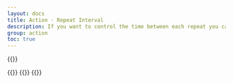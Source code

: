 ```yaml
---
layout: docs
title: Action · Repeat Interval
description: If you want to control the time between each repeat you can provide repeat-interval as well.
group: action
toc: true
---
```


{{<img action-repeat.png>}}

{{<markdown>}}
{{<partial example-float.md>}}
{{</markdown >}}